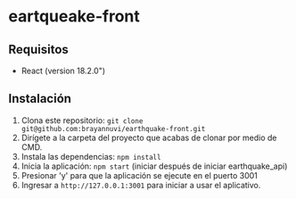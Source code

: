 # eartqueake-front

## Requisitos

- React (version 18.2.0")

## Instalación

1. Clona este repositorio: `git clone git@github.com:brayannuvi/earthquake-front.git`
2. Dirígete a la carpeta del proyecto que acabas de clonar por medio de CMD.
3. Instala las dependencias: `npm install`
4. Inicia la aplicación: `npm start` (iniciar después de iniciar earthquake_api)
5. Presionar 'y' para que la aplicación se ejecute en el puerto 3001
6. Ingresar a `http://127.0.0.1:3001` para iniciar a usar el aplicativo.